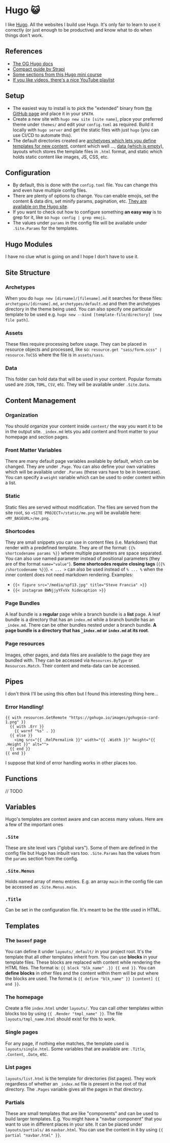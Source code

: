 # Hugo 😺
I like [Hugo](https://gohugo.io). All the websites I build use Hugo. It's only fair to learn to use it correctly (or just enough to be productive) and know what to do when things don't work.

## References
* [The OG Hugo docs](https://gohugo.io/documentation/)
* [Compact guide by Strapi](https://strapi.io/blog/guide-to-using-hugo-site-generator)
* [Some sections from this Hugo mini course](https://hugo-mini-course.netlify.app)
* [If you like videos, there's a nice YouTube playlist](https://www.youtube.com/watch?v=qtIqKaDlqXo&list=PLLAZ4kZ9dFpOnyRlyS-liKL5ReHDcj4G3)

## Setup
* The easiest way to install is to pick the "extended" binary from [the GitHub page](https://github.com/gohugoio/hugo/releases/latest) and place it in your `$PATH`.
* Create a new site with `hugo new site [site name]`, place your preferred theme under `themes/` and edit your `config.toml` as required. Build it locally with `hugo server` and get the static files with just `hugo` (you can use CI/CD to automate this).
* The default directories created are [archetypes which lets you define templates for new content](#archetypes), content which well ..., [data (which is empty)](#data), layouts which stores the template files in `.html` format, and static which holds static content like images, JS, CSS, etc.

## Configuration
* By default, this is done with the `config.toml` file. You can change this and even have multiple config files.
* There are plenty of options to change. You can enable emojis, set the content & data dirs, set minify params, pagination, etc. [They are available on the Hugo site](https://gohugo.io/getting-started/configuration/).
* If you want to check out how to configure something **an easy way** is to grep for it, like so `hugo config | grep emoji`.
* The values under `params` in the config file will be available under `.Site.Params` for the templates.

## Hugo Modules
I have no clue what is going on and I hope I don't have to use it.

## Site Structure
### Archetypes
When you do `hugo new [dirname]/[filename].md` it searches for these files: `archetypes/[dirname].md`, `archetypes/default.md` and then the archetypes directory in the theme being used. You can also specify one particular template to be used e.g. `hugo new --kind [template-file/directory] [new file path]`.
### Assets
These files require processing before usage. They can be placed in resource objects and processed, like so: `resource.get "sass/form.scss" | resource.ToCSS` where the file is in `assets/sass`.
### Data
This folder can hold data that will be used in your content. Popular formats used are `JSON`, `TOML`, `CSV`, etc. They will be available under `.Site.Data`.

## Content Management
### Organization
You should organize your content inside `content/` the way you want it to be in the output site. `_index.md` lets you add content and front matter to your homepage and section pages.
### Front Matter Variables
There are many default page variables available by default, which can be changed. They are under `.Page`. You can also define your own variables which will be available under `.Params` (these vars have to be in lowercase). You can specify a `weight` variable which can be used to order content within a list.
### Static
Static files are served without modification. The files are served from the site root, so `<SITE PROJECT>/static/me.png` will be available here: `<MY_BASEURL>/me.png`.
### Shortcodes
They are small snippets you can use in content files (i.e. Markdown) that render with a predefined template. They are of the format: `{{% shortcodename params %}}` where multiple parameters are space separated. You can also use named parameter instead of positional parameters (they are of the format `name="value"`). **Some shortcodes require closing tags** (`{{% /shortcodename %}}`). `< ... >` can also be used instead of `% ... %` when the inner content does not need markdown rendering. Examples:
* `{{< figure src="/media/spf13.jpg" title="Steve Francia" >}}`
* `{{< instagram BWNjjyYFxVx hidecaption >}}`
### Page Bundles
A leaf bundle is a **regular** page while a branch bundle is a **list** page. A leaf bundle is a directory that has an `index.md` while a branch bundle has an `_index.md`. There can be other bundles nested under a branch bundle. **A page bundle is a directory that has `_index.md` or `index.md` at its root**. 
### Page resources
Images, other pages, and data files are available to the page they are bundled with. They can be accessed via `Resources.ByType` or `Resources.Match`. Their content and meta-data can be accessed.

## Pipes
I don't think I'll be using this often but I found this interesting thing here…
### Error Handling!
```
{{ with resources.GetRemote "https://gohugo.io/images/gohugoio-card-1.png" }}
  {{ with .Err }}
    {{ warnf "%s" . }}
  {{ else }}
    <img src="{{ .RelPermalink }}" width="{{ .Width }}" height="{{ .Height }}" alt="">
  {{ end }}
{{ end }}
```  
I suppose that kind of error handling works in other places too.

## Functions
// TODO

## Variables
Hugo's templates are context aware and can access many values. Here are a few of the important ones
### `.Site`
These are site level vars ("global vars"). Some of them are defined in the config file but Hugo has inbuilt vars too. `.Site.Params` has the values from the `params` section from the config.
### `.Site.Menus`
Holds named array of menu entries. E.g. an array `main` in the config file can be accessed as `.Site.Menus.main`.
### `.Title`
Can be set in the configuration file. It's meant to be the title used in HTML.

## Templates
### The `baseof` page
You can define it under `layouts/_default/` in your project root. It's the template that all other templates inherit from. You can use **blocks** in your template files. These blocks are replaced with content while rendering the HTML files. The format is: `{{ block "blk_name" .}} {{ end }}`. You can **define blocks** in other files and the content within them will be put where the blocks are used. The format is `{{ define "blk_name" }} [content] {{ end }}`.
### The homepage
Create a file `index.html` under `layouts/`. You can call other templates within blocks too by using `{{ .Render "tmpl_name" }}`. The file `layouts/tmpl_name.html` should exist for this to work.
### Single pages
For any page, if nothing else matches, the template used is `layouts/single.html`. Some variables that are available are: `.Title`, `.Content`, `.Date`, etc.
### List pages
`layouts/list.html` is the template for directories (list pages). They work regardless of whether an `_index.md` file is present in the root of that directory. The `.Pages` variable gives all the pages in that directory.
### Partials
These are small templates that are like "components" and can be used to build larger templates. E.g. You might have a "navbar component" that you want to use in different places in your site. It can be placed under `layouts/partials/` as `navbar.html`. You can use the content in it by using `{{ partial "navbar.html" }}`.